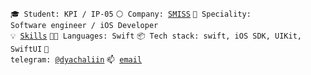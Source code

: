 <code>🎓 Student: KPI / IP-05</code>
<code>⚪ Company: [SMISS](https://smissltd.com)</code>
<code>👷 Speciality: Software engineer / iOS Developer</code><br>
<code>💡 [Skills](SKILLS.md)</code>
<code>🧑‍💻 Languages: Swift</code>
<code>📦 Tech stack: swift, iOS SDK, UIKit, SwiftUI</code>
<code>💬 telegram: [@dyachaliin](https://telegram.me/dyachaliin)</code>
<code>📫 [email](dyachaliin@gmail.com)</code>
